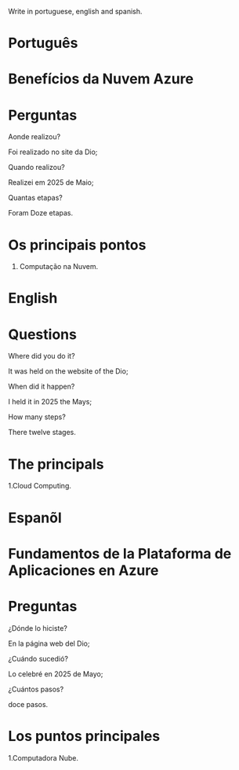 Write in portuguese, english and spanish.

# Português 

# Benefícios da Nuvem Azure




# Perguntas

Aonde realizou?

Foi realizado no site da Dio;

Quando realizou?

Realizei em 2025 de Maio;

Quantas etapas?

Foram Doze  etapas.

# Os principais pontos

1. Computação na Nuvem.


# English


# 

# Questions

Where did you do it?

It was held on the website of the Dio;

When did it happen?

I held it in 2025 the Mays;

How many steps?

There twelve stages.

# The principals


1.Cloud Computing.

# Espanõl


# Fundamentos de la Plataforma de Aplicaciones en Azure

# Preguntas

¿Dónde lo hiciste?

En la página web del Dio;

¿Cuándo sucedió?

Lo celebré en 2025 de Mayo;

¿Cuántos pasos?

doce  pasos.

# Los puntos principales


1.Computadora Nube.


